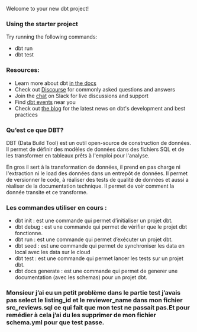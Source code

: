 Welcome to your new dbt project!

### Using the starter project

Try running the following commands:
- dbt run
- dbt test


### Resources:
- Learn more about dbt [in the docs](https://docs.getdbt.com/docs/introduction)
- Check out [Discourse](https://discourse.getdbt.com/) for commonly asked questions and answers
- Join the [chat](https://community.getdbt.com/) on Slack for live discussions and support
- Find [dbt events](https://events.getdbt.com) near you
- Check out [the blog](https://blog.getdbt.com/) for the latest news on dbt's development and best practices


### Qu’est ce que DBT?
DBT (Data Build Tool) est un outil open-source de construction de données.
Il permet de définir des modèles de données dans des fichiers SQL et de les transformer en tableaux prêts à l'emploi pour l'analyse.

En gros il sert à la transformation de données, il prend en pas charge ni l'extraction ni le load des données dans un entrepôt de données.
Il permet de versionner le code, à réaliser des tests de qualité de données et aussi a réaliser de la documentation technique. Il permet de voir comment la donnée transite et ce transforme.

### Les commandes utiliser en cours :
- dbt init : est une commande qui permet d’initialiser un projet dbt.
- dbt debug : est une commande qui permet de vérifier que le projet dbt fonctionne.
- dbt run : est une commande qui permet  d’exécuter un projet dbt.
- dbt seed : est une commande qui permet de synchroniser les data en local avec les data sur le cloud
- dbt test : est une commande qui permet lancer les tests sur un projet dbt.
- dbt docs generate : est une commande qui permet de generer une documentation (avec les schemas) pour un projet dbt.


### Monsieur j’ai eu un petit problème dans le partie test j’avais pas select le listing_id et le reviewer_name dans mon fichier src_reviews.sql ce qui fait que mon test ne passait pas.Et pour remédier à cela j’ai du les supprimer de mon fichier schema.yml pour que test passe.
